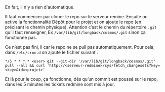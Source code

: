 <!-- --- title: Redmine / Rafraichir un repo git dans Redmine -->

En fait, il n'y a rien d'automatique.

Il faut commencer par cloner le repo sur le serveur remine. Ensuite on active la fonctionnalité Dépôt pour le projet et on ajoute le repo (en précisant le chemin physique). Attention c’est le chemin du répertoire `.git` qu’il faut renseigner, Ex `/var/lib/git/longback/cosmos/.git` sinon ça fonctionne pas.

Ce n’est pas fini, il car le repo ne se pull pas automatiquement. Pour cela, dans `/etc/cron.d` on ajoute le fichier suivant :

```cron
*/5 * * * * <user> git --git-dir '/var/lib/git/longback/cosmos/.git' pull --all && curl 'http://<serveur-redmine>/sys/fetch_changesets?key=<key>&id=<projet>'
```

Et là pour le coup, ça fonctionne, dès qu’un commit est poussé sur le repo, dans les 5 minutes les tickets redmine sont mis à jour.